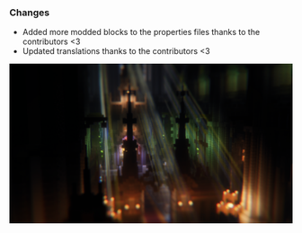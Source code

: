 ### Changes
- Added more modded blocks to the properties files thanks to the contributors <3
- Updated translations thanks to the contributors <3

![Changelog](/assets/img/Screenshots/127_euphoria_patches.webp)
